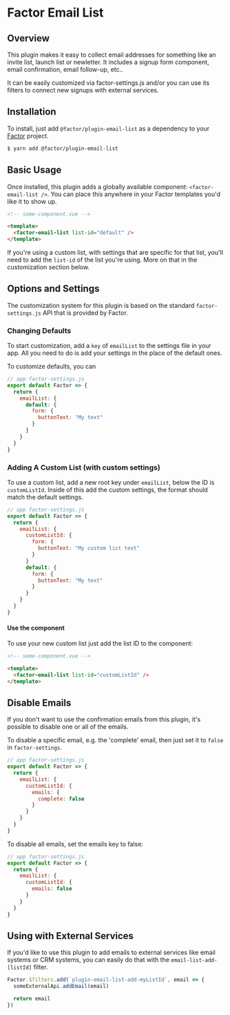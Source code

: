# Factor Email List

## Overview

This plugin makes it easy to collect email addresses for something like an invite list, launch list or newletter.
It includes a signup form component, email confirmation, email follow-up, etc..

It can be easily customized via factor-settings.js and/or you can use its filters to connect new signups with external services.

## Installation

To install, just add `@factor/plugin-email-list` as a dependency to your [Factor](https://factor.dev) project.

```bash
$ yarn add @factor/plugin-email-list
```

## Basic Usage

Once installed, this plugin adds a globally available component: `<factor-email-list />`. You can place this anywhere in your Factor templates you'd like it to show up.

```html
<!-- some-component.vue -->

<template>
  <factor-email-list list-id="default" />
</template>
```

If you're using a custom list, with settings that are specific for that list, you'll need to add the `list-id` of the list you're using. More on that in the customization section below.

## Options and Settings

The customization system for this plugin is based on the standard `factor-settings.js` API that is provided by Factor.

### Changing Defaults

To start customization, add a `key` of `emailList` to the settings file in your app. All you need to do is add your settings in the place of the default ones.

To customize defaults, you can

```js
// app factor-settings.js
export default Factor => {
  return {
    emailList: {
      default: {
        form: {
          buttonText: "My text"
        }
      }
    }
  }
}
```

### Adding A Custom List (with custom settings)

To use a custom list, add a new root key under `emailList`, below the ID is `customListId`. Inside of this add the custom settings, the format should match the default settings.

```js
// app factor-settings.js
export default Factor => {
  return {
    emailList: {
      customListId: {
        form: {
          buttonText: "My custom list text"
        }
      }
      default: {
        form: {
          buttonText: "My text"
        }
      }
    }
  }
}
```

#### Use the component

To use your new custom list just add the list ID to the component:

```html
<!-- some-component.vue -->

<template>
  <factor-email-list list-id="customListId" />
</template>
```

## Disable Emails

If you don't want to use the confirmation emails from this plugin, it's possible to disable one or all of the emails.

To disable a specific email, e.g. the 'complete' email, then just set it to `false` in `factor-settings`.

```js
// app factor-settings.js
export default Factor => {
  return {
    emailList: {
      customListId: {
        emails: {
          complete: false
        }
      }
    }
  }
}
```

To disable all emails, set the emails key to false:

```js
// app factor-settings.js
export default Factor => {
  return {
    emailList: {
      customListId: {
        emails: false
      }
    }
  }
}
```

## Using with External Services

If you'd like to use this plugin to add emails to external services like email systems or CRM systems, you can easily do that with the `email-list-add-[listId]` filter.

```js
Factor.$filters.add(`plugin-email-list-add-myListId`, email => {
  someExternalApi.addEmail(email)

  return email
})
```
